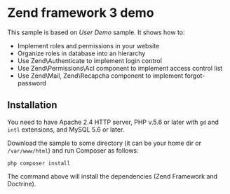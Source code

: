 Zend framework 3 demo
==================================================

This sample is based on *User Demo* sample. It shows how to:

 * Implement roles and permissions in your website
 * Organize roles in database into an hierarchy
 * Use Zend\Authenticate to implement login control
 * Use Zend\Permissions\Acl component to implement access control list
 * Use Zend\Mail, Zend\Recapcha component to implement forgot-password

## Installation

You need to have Apache 2.4 HTTP server, PHP v.5.6 or later with `gd` and `intl` extensions, and MySQL 5.6 or later.

Download the sample to some directory (it can be your home dir or `/var/www/html`) and run Composer as follows:

```
php composer install
```

The command above will install the dependencies (Zend Framework and Doctrine).
